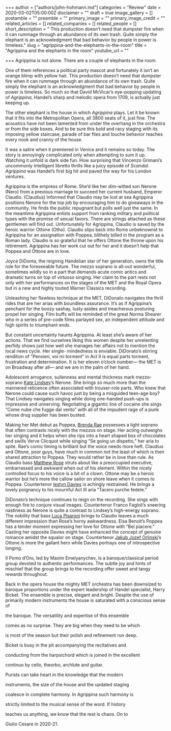 +++
author = ["authors/john-hohmann.md"]
categories = "Review"
date = 2020-03-02T05:00:00Z
disclaimer = ""
draft = true
image_gallery = []
postamble = ""
preamble = ""
primary_image = ""
primary_image_credit = ""
related_articles = []
related_companies = []
related_people = []
short_description = " This production doesn’t need that dumpster fire when it can rummage through an abundance of its own trash. Quite simply the elephant is an acknowledgment that bad behavior by people in power is timeless."
slug = "agrippina-and-the-elephants-in-the-room"
title = "Agrippina and the elephants in the room"
youtube_url = ""

+++
Agrippina is not alone. There are a couple of elephants in the room.

One of them references a political party mascot and fortunately it isn’t an orange blimp with yellow hair. This production doesn’t need that dumpster fire when it can rummage through an abundance of its own trash. Quite simply the elephant is an acknowledgment that bad behavior by people in power is timeless. So much so that David McVicar’s eye-popping updating of _Agrippina_, Handel’s sharp and melodic opera from 1709, is actually just keeping up.

The other elephant is the house in which _Agrippina_ plays. Let it  be known that it fits into the Metropolitan Opera, all 3800 seats of it, just fine. The acoustics have not been lamented from under the overhang in the orchestra or from the side boxes. And to be sure this bold and racy staging with its imposing yellow staircase, parade of bar flies and louche behavior reaches every nook and cranny of the house.

It was a satire when it premiered in Venice and it remains so today. The story is annoyingly complicated only when attempting to sum it up. Watching it unfold is dark side fun. How surprising that Vincenzo Grimani’s uncommonly intelligent libretto thrills like a juicy episode of _Scandal_. _Agrippina_ was Handel’s first big hit and paved the way for his London ventures.

Agrippina is the empress of Rome. She’d like her dim-witted son Nerone (Nero) from a previous marriage to succeed her current husband, Emperor Claudio. (Claudius) Informed that Claudio may be lost at sea Agrippina positions Nerone for the top job by encouraging him to do giveaways in the community. He finds the public repugnant but polls well just the same. In the meantime Agrippina enlists support from ranking military and political types with the promise of sexual favors. There are strings attached as these gentlemen will find out. Unfortunately for Agrippina, Claudio is saved by the heroic warrior Ottone (Otho). Claudio slips back into Rome unbeknownst to Agrippina for an assignation with Poppea, blithely billed in the program as a Roman lady. Claudio is so grateful that he offers Ottone the throne upon his retirement. Agrippina has her work cut out for her and it doesn’t help that Poppea and Ottone are in love.

Joyce DiDonta, the reigning Handelian star of her generation, owns the title role for the foreseeable future. The mezzo soprano is all-out wonderful, sometimes wildly so in a part that demands acute comic antics and dramatic turns on top of virtuoso singing. Her claim to the part rests not only with her performances on the stages of the MET and the Royal Opera but in a new and highly touted Warner Classics recording.

Unleashing her flawless technique at the MET, DiDonato navigates the thrill rides that are her arias with boundless assurance. It’s as if Agrippina’s penchant for the boozy sashay, lusty asides and treacherous posturing propel her singing. Film buffs will be reminded of the great Norma Shearer who in a series of pre-code films parlayed sex, an independent attitude and high spirits to triumphant ends.

But constant uncertainty haunts Agrippina. At least she’s aware of her actions. That we find ourselves liking this women despite her unrelenting perfidy shows just how well she manages her affairs not to mention the local news cycle. Her single- mindedness is enviable. DiDonato’s stirring rendition of “Pensieri, voi mi torment” in Act II is equal parts torment, frustration and determination. It is her eleven o’clock number— the MET is on Broadway after all— and we are in the palm of her hand.

Adolescent arrogance, sullenness and mental thickness mark mezzo-soprano [Kate Lindsey](/talking-with-singers-kate-lindsey/)’s Nerone. She brings so much more than the mannered reticence often associated with trouser-role parts. Who knew that Nerone could cause such havoc just by being a misguided teen-age boy? That Lindsey navigates singing while doing one-handed push-ups is impressive and unnerving. Negotiating a gigantic line of cocaine she sings “Come nube che fugge dal vento” with all of the impudent rage of a punk whose drug supplier has been busted.

Making her Met debut as Poppea, [Brenda Rae](/talking-with-singers-brenda-rae/) possesses a light soprano that often contrasts nicely with the mezzos on stage. Her acting outweighs her singing and it helps when she rips into a heart shaped box of chocolates and swills Verve Clicquot while singing “Se going un dispetto,” her aria to spite. Rae’s comic timing is brilliant but the voice needs more heft. Claudius and Ottone, poor guys, have much in common not the least of which is their shared attraction to Poppea. They would rather be in love than rule. As Claudio bass [Matthew Rose](/scene/people/matthew-rose/) struts about like a preoccupied executive, embarrassed and awkward when out of his element. Within the nicely controlled focus to his voice is a bit of a clown. Ottone may be a heroic warrior but he’s more the callow sailor on shore leave when it comes to Poppea. Countertenor [Iestyn Davies](/scene/people/iestyn-davies/) is achingly restrained. He brings a lovely poignancy to his mournful Act III aria “Tacero purche fedele.”

DiDonato’s technique continues to reign on the recording. She sings with enough fire to conjure visual images. Countertenor Franco Fagloli’s sneering nastiness as Nerone is quite a contrast to Lindsey’s high-energy soprano. The nobility that bass [Luca Pisaroni](/talking-with-singers-luca-pisaroni/) brings to Claudio leaves a much different impression than Rose’s horny awkwardness. Elsa Benoit’s Poppea has a tender moment expressing her love for Ottone with “Bel piacere.” Casting her opposite Davies might have enhanced the concept of genuine romance amidst the squalor on stage. Countertenor [Jakub Jozef Orlinski](/scene/people/jakub-josef-orlinski/)’s Ottone is more the gallant hero while Davies portrays one of introspective longing. 

II Pomo d’Oro, led by Maxim Emelyanychev, is a baroque/classical period group devoted to authentic performances. The subtle joy and hints of mischief that the group brings to the recording offer sweet and tangy rewards throughout.

Back in the opera house the mighty MET orchestra has been downsized to baroque proportions under the expert leadership of Handel specialist, Harry Bicket. The ensemble is precise, elegant and bright. Despite the use of primarily modern instruments the house is saturated with a conscious sense of

the baroque. The versatility and expertise of this ensemble

comes as no surprise. They are big when they need to be which

is most of the season but their polish and refinement run deep.

Bicket is busy in the pit accompanying the recitatives and

conducting from the harpsichord which is joined in the excellent

continuo by cello, theorbo, archlute and guitar.

Purists can take heart in the knowledge that the modern

instruments, the size of the house and the updated staging

coalesce in complete harmony. In Agrippina such harmony is

strictly limited to the musical sense of the word. If history

teaches us anything, we know that the rest is chaos. On to

Giulio Cesare in 2020-21.